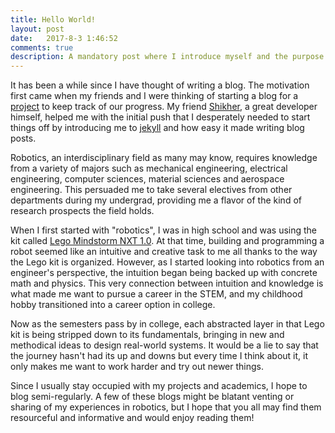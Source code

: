 ```yaml
---
title: Hello World!
layout: post
date:   2017-8-3 1:46:52
comments: true
description: A mandatory post where I introduce myself and the purpose of the blog section.
---
```


It has been a while since I have thought of writing a blog. The motivation first came when my friends and I were thinking of starting a blog for a [project](http://auviitk.com) to keep track of our progress. My friend [Shikher](http://shikherverma.com), a great developer himself, helped me with the initial push that I desperately needed to start things off by introducing me to [jekyll](https://jekyllrb.com/) and how easy it made writing blog posts.

Robotics, an interdisciplinary field as many may know, requires knowledge from a variety of majors such as mechanical engineering, electrical engineering, computer sciences, material sciences and aerospace engineering. This persuaded me to take several electives from other departments during my undergrad, providing me a flavor of the kind of research prospects the field holds.

When I first started with "robotics", I was in high school and was using the kit called [Lego Mindstorm NXT 1.0](https://www.lego.com/en-us/mindstorms). At that time, building and programming a robot seemed like an intuitive and creative task to me all thanks to the way the Lego kit is organized. However, as I started looking into robotics from an engineer's perspective, the intuition began being backed up with concrete math and physics. This very connection between intuition and knowledge is what made me want to pursue a career in the STEM, and my childhood hobby transitioned into a career option in college.

Now as the semesters pass by in college, each abstracted layer in that Lego kit is being stripped down to its fundamentals, bringing in new and methodical ideas to design real-world systems. It would be a lie to say that the journey hasn't had its up and downs but every time I think about it, it only makes me want to work harder and try out newer things.

Since I usually stay occupied with my projects and academics, I hope to blog semi-regularly. A few of these blogs might be blatant venting or sharing of my experiences in robotics, but I hope that you all may find them resourceful and informative and would enjoy reading them!
